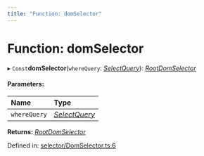 ```yaml
---
title: "Function: domSelector"
---
```


# Function: domSelector

▸ `Const`**domSelector**(`whereQuery`: [*SelectQuery*](../types/selectquery.md)): [*RootDomSelector*](../classes/rootdomselector.md)

#### Parameters:

Name | Type |
:------ | :------ |
`whereQuery` | [*SelectQuery*](../types/selectquery.md) |

**Returns:** [*RootDomSelector*](../classes/rootdomselector.md)

Defined in: [selector/DomSelector.ts:6](https://github.com/44x1carbon/gigantes/blob/89b5bd4/src/selector/DomSelector.ts#L6)
